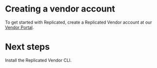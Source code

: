 # Creating a vendor account

To get started with Replicated, create a Replicated Vendor account at our [Vendor Portal](https://vendor.replicated.com).

# Next steps

Install the Replicated Vendor CLI.
